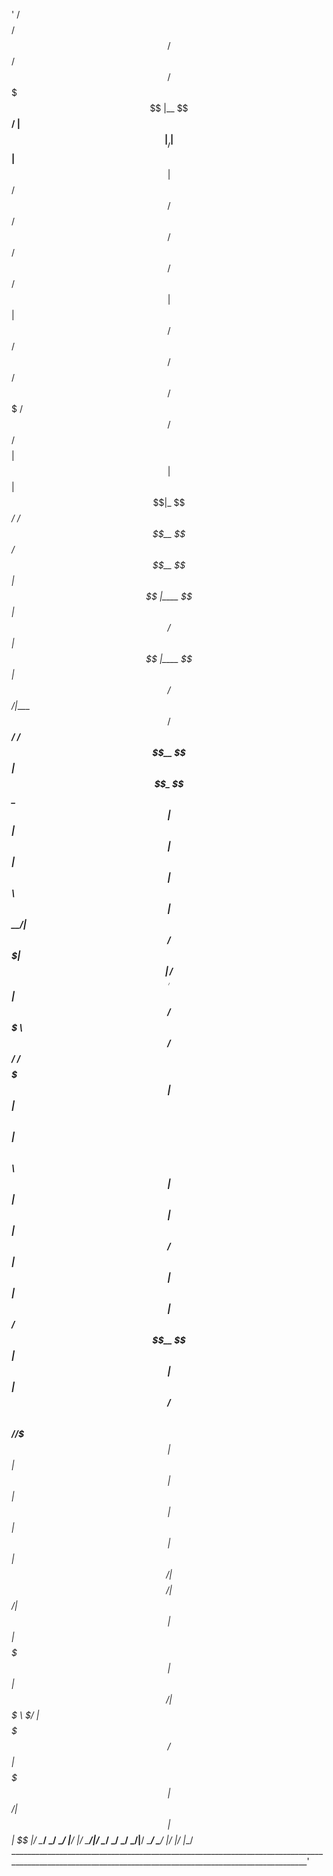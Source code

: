 '
/$$$$$$$$          /$$                         /$$           /$$           /$$$$$                                                                    
|__  $$__/         | $$                        |__/          | $$          |__  $$                                                                    
   | $$ /$$   /$$ /$$$$$$    /$$$$$$   /$$$$$$  /$$  /$$$$$$ | $$             | $$  /$$$$$$  /$$    /$$ /$$$$$$       /$$$$$$$  /$$$$$$  /$$$$$$/$$$$ 
   | $$| $$  | $$|_  $$_/   /$$__  $$ /$$__  $$| $$ |____  $$| $$ /$$$$$$     | $$ |____  $$|  $$  /$$/|____  $$     /$$_____/ /$$__  $$| $$_  $$_  $$
   | $$| $$  | $$  | $$    | $$  \ $$| $$  \__/| $$  /$$$$$$$| $$|______//$$  | $$  /$$$$$$$ \  $$/$$/  /$$$$$$$    | $$      | $$  \ $$| $$ \ $$ \ $$
   | $$| $$  | $$  | $$ /$$| $$  | $$| $$      | $$ /$$__  $$| $$       | $$  | $$ /$$__  $$  \  $$$/  /$$__  $$    | $$      | $$  | $$| $$ | $$ | $$
   | $$|  $$$$$$/  |  $$$$/|  $$$$$$/| $$      | $$|  $$$$$$$| $$       |  $$$$$$/|  $$$$$$$   \  $/  |  $$$$$$$ /$$|  $$$$$$$|  $$$$$$/| $$ | $$ | $$
   |__/ \______/    \___/   \______/ |__/      |__/ \_______/|__/        \______/  \_______/    \_/    \_______/|__/ \_______/ \______/ |__/ |__/ |__/
________________________________________________________________________________________________________________________________________________________'
<!--

**Here are some ideas to get you started:**

🙋‍♀️ A short introduction - what is your organization all about?
🌈 Contribution guidelines - how can the community get involved?
👩‍💻 Useful resources - where can the community find your docs? Is there anything else the community should know?
🍿 Fun facts - what does your team eat for breakfast?
🧙 Remember, you can do mighty things with the power of [Markdown](https://docs.github.com/github/writing-on-github/getting-started-with-writing-and-formatting-on-github/basic-writing-and-formatting-syntax)
-->
